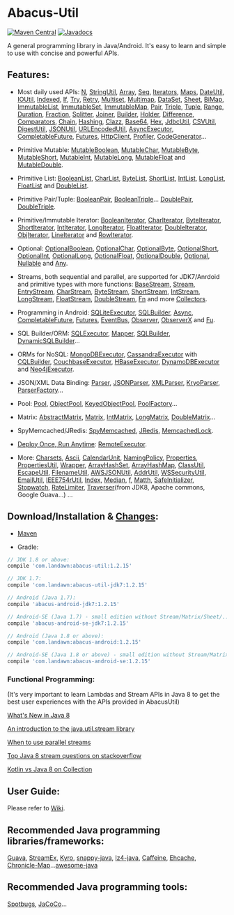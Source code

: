 # Abacus-Util

[![Maven Central](https://img.shields.io/maven-central/v/com.landawn/abacus-util.svg)](https://maven-badges.herokuapp.com/maven-central/com.landawn/abacus-util/)
[![Javadocs](https://www.javadoc.io/badge/com.landawn/abacus-util.svg)](https://www.javadoc.io/doc/com.landawn/abacus-util)

A general programming library in Java/Android. It's easy to learn and simple to use with concise and powerful APIs.

## Features:

* Most daily used APIs: [N](https://cdn.rawgit.com/landawn/AbacusUtil/master/docs/N_view.html), 
[StringUtil](https://cdn.rawgit.com/landawn/AbacusUtil/master/docs/StringUtil_view.html), 
[Array](https://cdn.rawgit.com/landawn/AbacusUtil/master/docs/Array_view.html), 
[Seq](https://cdn.rawgit.com/landawn/AbacusUtil/master/docs/Seq_view.html), 
[Iterators](https://cdn.rawgit.com/landawn/AbacusUtil/master/docs/Iterators_view.html),
[Maps](https://cdn.rawgit.com/landawn/AbacusUtil/master/docs/Maps_view.html), 
[DateUtil](https://cdn.rawgit.com/landawn/AbacusUtil/master/docs/DateUtil_view.html), 
[IOUtil](https://cdn.rawgit.com/landawn/AbacusUtil/master/docs/IOUtil_view.html), 
[Indexed](https://cdn.rawgit.com/landawn/AbacusUtil/master/docs/Indexed_view.html), 
[If](https://cdn.rawgit.com/landawn/AbacusUtil/master/docs/If_view.html), 
[Try](https://cdn.rawgit.com/landawn/AbacusUtil/master/docs/Try_view.html), 
[Retry](https://cdn.rawgit.com/landawn/AbacusUtil/master/docs/Retry_view.html), 
[Multiset](https://cdn.rawgit.com/landawn/AbacusUtil/master/docs/Multiset_view.html), 
[Multimap](https://cdn.rawgit.com/landawn/AbacusUtil/master/docs/Multimap_view.html),
[DataSet](https://cdn.rawgit.com/landawn/AbacusUtil/master/docs/DataSet_view.html), 
[Sheet](https://cdn.rawgit.com/landawn/AbacusUtil/master/docs/Sheet_view.html), 
[BiMap](https://cdn.rawgit.com/landawn/AbacusUtil/master/docs/BiMap_view.html), 
[ImmutableList](https://cdn.rawgit.com/landawn/AbacusUtil/master/docs/ImmutableList_view.html), 
[ImmutableSet](https://cdn.rawgit.com/landawn/AbacusUtil/master/docs/ImmutableSet_view.html), 
[ImmutableMap](https://cdn.rawgit.com/landawn/AbacusUtil/master/docs/ImmutableMap_view.html), 
[Pair](https://cdn.rawgit.com/landawn/AbacusUtil/master/docs/Pair_view.html), 
[Triple](https://cdn.rawgit.com/landawn/AbacusUtil/master/docs/Triple_view.html), 
[Tuple](https://cdn.rawgit.com/landawn/AbacusUtil/master/docs/Tuple_view.html), 
[Range](https://cdn.rawgit.com/landawn/AbacusUtil/master/docs/Range_view.html), 
[Duration](https://cdn.rawgit.com/landawn/AbacusUtil/master/docs/Duration_view.html), 
[Fraction](https://cdn.rawgit.com/landawn/AbacusUtil/master/docs/Fraction_view.html), 
[Splitter](https://cdn.rawgit.com/landawn/AbacusUtil/master/docs/Splitter_view.html), 
[Joiner](https://cdn.rawgit.com/landawn/AbacusUtil/master/docs/Joiner_view.html), 
[Builder](https://cdn.rawgit.com/landawn/AbacusUtil/master/docs/Builder_view.html), 
[Holder](https://cdn.rawgit.com/landawn/AbacusUtil/master/docs/Holder_view.html), 
[Difference](https://cdn.rawgit.com/landawn/AbacusUtil/master/docs/Difference_view.html),
[Comparators](https://cdn.rawgit.com/landawn/AbacusUtil/master/docs/Comparators_view.html),
[Chain](https://cdn.rawgit.com/landawn/AbacusUtil/master/docs/Chain_view.html), 
[Hashing](https://cdn.rawgit.com/landawn/AbacusUtil/master/docs/Hashing_view.html), 
[Clazz](https://cdn.rawgit.com/landawn/AbacusUtil/master/docs/Clazz_view.html), 
[Base64](https://cdn.rawgit.com/landawn/AbacusUtil/master/docs/Base64_view.html), 
[Hex](https://cdn.rawgit.com/landawn/AbacusUtil/master/docs/Hex_view.html), 
[JdbcUtil](https://cdn.rawgit.com/landawn/AbacusUtil/master/docs/JdbcUtil_view.html), 
[CSVUtil](https://cdn.rawgit.com/landawn/AbacusUtil/master/docs/CSVUtil_view.html), 
[DigestUtil](https://cdn.rawgit.com/landawn/AbacusUtil/master/docs/DigestUtil_view.html), 
[JSONUtil](https://cdn.rawgit.com/landawn/AbacusUtil/master/docs/JSONUtil_view.html), 
[URLEncodedUtil](https://cdn.rawgit.com/landawn/AbacusUtil/master/docs/URLEncodedUtil_view.html), 
[AsyncExecutor](https://cdn.rawgit.com/landawn/AbacusUtil/master/docs/AsyncExecutor_view.html), 
[CompletableFuture](https://cdn.rawgit.com/landawn/AbacusUtil/master/docs/CompletableFuture_view.html), 
[Futures](https://cdn.rawgit.com/landawn/AbacusUtil/master/docs/Futures_view.html), 
[HttpClient](https://cdn.rawgit.com/landawn/AbacusUtil/master/docs/HttpClient_view.html), 
[Profiler](https://cdn.rawgit.com/landawn/AbacusUtil/master/docs/Profiler_view.html), 
[CodeGenerator](https://cdn.rawgit.com/landawn/AbacusUtil/master/docs/CodeGenerator_view.html)...

* Primitive Mutable: 
[MutableBoolean](https://cdn.rawgit.com/landawn/AbacusUtil/master/docs/MutableBoolean_view.html), 
[MutableChar](https://cdn.rawgit.com/landawn/AbacusUtil/master/docs/MutableChar_view.html), 
[MutableByte](https://cdn.rawgit.com/landawn/AbacusUtil/master/docs/MutableByte_view.html), 
[MutableShort](https://cdn.rawgit.com/landawn/AbacusUtil/master/docs/MutableShort_view.html), 
[MutableInt](https://cdn.rawgit.com/landawn/AbacusUtil/master/docs/MutableInt_view.html), 
[MutableLong](https://cdn.rawgit.com/landawn/AbacusUtil/master/docs/MutableLong_view.html), 
[MutableFloat](https://cdn.rawgit.com/landawn/AbacusUtil/master/docs/MutableFloat_view.html) and 
[MutableDouble](https://cdn.rawgit.com/landawn/AbacusUtil/master/docs/MutableDouble_view.html).

* Primitive List: 
[BooleanList](https://cdn.rawgit.com/landawn/AbacusUtil/master/docs/BooleanList_view.html), 
[CharList](https://cdn.rawgit.com/landawn/AbacusUtil/master/docs/CharList_view.html), 
[ByteList](https://cdn.rawgit.com/landawn/AbacusUtil/master/docs/ByteList_view.html), 
[ShortList](https://cdn.rawgit.com/landawn/AbacusUtil/master/docs/ShortList_view.html), 
[IntList](https://cdn.rawgit.com/landawn/AbacusUtil/master/docs/IntList_view.html), 
[LongList](https://cdn.rawgit.com/landawn/AbacusUtil/master/docs/LongList_view.html), 
[FloatList](https://cdn.rawgit.com/landawn/AbacusUtil/master/docs/FloatList_view.html) and
[DoubleList](https://cdn.rawgit.com/landawn/AbacusUtil/master/docs/DoubleList_view.html).

* Primitive Pair/Tuple: 
[BooleanPair](https://cdn.rawgit.com/landawn/AbacusUtil/master/docs/BooleanPair_view.html),
[BooleanTriple](https://cdn.rawgit.com/landawn/AbacusUtil/master/docs/BooleanTriple_view.html)... 
[DoublePair](https://cdn.rawgit.com/landawn/AbacusUtil/master/docs/DoublePair_view.html),
[DoubleTriple](https://cdn.rawgit.com/landawn/AbacusUtil/master/docs/DoubleTriple_view.html).

* Primitive/Immutable Iterator: 
[BooleanIterator](https://cdn.rawgit.com/landawn/AbacusUtil/master/docs/BooleanIterator_view.html), 
[CharIterator](https://cdn.rawgit.com/landawn/AbacusUtil/master/docs/CharIterator_view.html), 
[ByteIterator](https://cdn.rawgit.com/landawn/AbacusUtil/master/docs/ByteIterator_view.html), 
[ShortIterator](https://cdn.rawgit.com/landawn/AbacusUtil/master/docs/ShortIterator_view.html), 
[IntIterator](https://cdn.rawgit.com/landawn/AbacusUtil/master/docs/IntIterator_view.html), 
[LongIterator](https://cdn.rawgit.com/landawn/AbacusUtil/master/docs/LongIterator_view.html), 
[FloatIterator](https://cdn.rawgit.com/landawn/AbacusUtil/master/docs/FloatIterator_view.html), 
[DoubleIterator](https://cdn.rawgit.com/landawn/AbacusUtil/master/docs/DoubleIterator_view.html),
[ObjIterator](https://cdn.rawgit.com/landawn/AbacusUtil/master/docs/ObjIterator_view.html), 
[LineIterator](https://cdn.rawgit.com/landawn/AbacusUtil/master/docs/LineIterator_view.html) and 
[RowIterator](https://cdn.rawgit.com/landawn/AbacusUtil/master/docs/RowIterator_view.html).

* Optional: 
[OptionalBoolean](https://cdn.rawgit.com/landawn/AbacusUtil/master/docs/OptionalBoolean_view.html), 
[OptionalChar](https://cdn.rawgit.com/landawn/AbacusUtil/master/docs/OptionalChar_view.html), 
[OptionalByte](https://cdn.rawgit.com/landawn/AbacusUtil/master/docs/OptionalByte_view.html), 
[OptionalShort](https://cdn.rawgit.com/landawn/AbacusUtil/master/docs/OptionalShort_view.html), 
[OptionalInt](https://cdn.rawgit.com/landawn/AbacusUtil/master/docs/OptionalInt_view.html), 
[OptionalLong](https://cdn.rawgit.com/landawn/AbacusUtil/master/docs/OptionalLong_view.html), 
[OptionalFloat](https://cdn.rawgit.com/landawn/AbacusUtil/master/docs/OptionalFloat_view.html), 
[OptionalDouble](https://cdn.rawgit.com/landawn/AbacusUtil/master/docs/OptionalDouble_view.html), 
[Optional](https://cdn.rawgit.com/landawn/AbacusUtil/master/docs/Optional_view.html), 
[Nullable](https://cdn.rawgit.com/landawn/AbacusUtil/master/docs/Nullable_view.html) and 
[Any](https://cdn.rawgit.com/landawn/AbacusUtil/master/docs/Any_view.html).

* Streams, both sequential and parallel, are supported for JDK7/Anrdoid and primitive types with more functions: 
[BaseStream](https://cdn.rawgit.com/landawn/AbacusUtil/master/docs/BaseStream_view.html), 
[Stream](https://cdn.rawgit.com/landawn/AbacusUtil/master/docs/Stream_view.html), 
[EntryStream](https://cdn.rawgit.com/landawn/AbacusUtil/master/docs/EntryStream_view.html), 
[CharStream](https://cdn.rawgit.com/landawn/AbacusUtil/master/docs/CharStream_view.html), 
[ByteStream](https://cdn.rawgit.com/landawn/AbacusUtil/master/docs/ByteStream_view.html), 
[ShortStream](https://cdn.rawgit.com/landawn/AbacusUtil/master/docs/ShortStream_view.html), 
[IntStream](https://cdn.rawgit.com/landawn/AbacusUtil/master/docs/IntStream_view.html), 
[LongStream](https://cdn.rawgit.com/landawn/AbacusUtil/master/docs/LongStream_view.html), 
[FloatStream](https://cdn.rawgit.com/landawn/AbacusUtil/master/docs/FloatStream_view.html), 
[DoubleStream](https://cdn.rawgit.com/landawn/AbacusUtil/master/docs/DoubleStream_view.html), 
[Fn](https://cdn.rawgit.com/landawn/AbacusUtil/master/docs/Fn_view.html) and more 
[Collectors](https://cdn.rawgit.com/landawn/AbacusUtil/master/docs/Collectors_view.html).

* Programming in Android: 
[SQLiteExecutor](https://cdn.rawgit.com/landawn/AbacusUtil/master/docs/SQLiteExecutor_view.html), 
[SQLBuilder](https://cdn.rawgit.com/landawn/AbacusUtil/master/docs/SQLBuilder_view.html), 
[Async](https://cdn.rawgit.com/landawn/AbacusUtil/master/docs/Async_Android_view.html), 
[CompletableFuture](https://cdn.rawgit.com/landawn/AbacusUtil/master/docs/CompletableFuture_Android_view.html), 
[Futures](https://cdn.rawgit.com/landawn/AbacusUtil/master/docs/Futures_Android_view.html), 
[EventBus](https://cdn.rawgit.com/landawn/AbacusUtil/master/docs/EventBus_view.html), 
[Observer](https://cdn.rawgit.com/landawn/AbacusUtil/master/docs/Observer_view.html), 
[ObserverX](https://cdn.rawgit.com/landawn/AbacusUtil/master/docs/ObserverX_view.html) and 
[Fu](https://cdn.rawgit.com/landawn/AbacusUtil/master/docs/Fu_view.html).

* SQL Builder/ORM: 
[SQLExecutor](https://cdn.rawgit.com/landawn/AbacusUtil/master/docs/SQLExecutor_view.html), 
[Mapper](https://cdn.rawgit.com/landawn/AbacusUtil/master/docs/Mapper_view.html), 
[SQLBuilder](https://cdn.rawgit.com/landawn/AbacusUtil/master/docs/SQLBuilder_view.html), 
[DynamicSQLBuilder](https://static.javadoc.io/com.landawn/abacus-util/1.2.15/com/landawn/abacus/util/DynamicSQLBuilder.html)...

* ORMs for NoSQL: 
[MongoDBExecutor](https://cdn.rawgit.com/landawn/AbacusUtil/master/docs/MongoDBExecutor_view.html), 
[CassandraExecutor](https://cdn.rawgit.com/landawn/AbacusUtil/master/docs/CassandraExecutor_view.html) with [CQLBuilder](https://cdn.rawgit.com/landawn/AbacusUtil/master/docs/CQLBuilder_view.html), 
[CouchbaseExecutor](https://cdn.rawgit.com/landawn/AbacusUtil/master/docs/CouchbaseExecutor_view.html), 
[HBaseExecutor](https://cdn.rawgit.com/landawn/AbacusUtil/master/docs/HBaseExecutor_view.html), 
[DynamoDBExecutor](https://cdn.rawgit.com/landawn/AbacusUtil/master/docs/DynamoDBExecutor_view.html) and 
[Neo4jExecutor](https://cdn.rawgit.com/landawn/AbacusUtil/master/docs/Neo4jExecutor_view.html).

* JSON/XML Data Binding: 
[Parser](https://cdn.rawgit.com/landawn/AbacusUtil/master/docs/Parser_view.html), 
[JSONParser](https://cdn.rawgit.com/landawn/AbacusUtil/master/docs/JSONParser_view.html), 
[XMLParser](https://cdn.rawgit.com/landawn/AbacusUtil/master/docs/XMLParser_view.html), 
[KryoParser](https://cdn.rawgit.com/landawn/AbacusUtil/master/docs/KryoParser_view.html), 
[ParserFactory](https://cdn.rawgit.com/landawn/AbacusUtil/master/docs/ParserFactory_view.html)...

* Pool: 
[Pool](https://cdn.rawgit.com/landawn/AbacusUtil/master/docs/Pool_view.html), 
[ObjectPool](https://cdn.rawgit.com/landawn/AbacusUtil/master/docs/ObjectPool_view.html), 
[KeyedObjectPool](https://cdn.rawgit.com/landawn/AbacusUtil/master/docs/KeyedObjectPool_view.html), 
[PoolFactory](https://cdn.rawgit.com/landawn/AbacusUtil/master/docs/PoolFactory_view.html)...

* Matrix: 
[AbstractMatrix](https://cdn.rawgit.com/landawn/AbacusUtil/master/docs/AbstractMatrix_view.html), 
[Matrix](https://cdn.rawgit.com/landawn/AbacusUtil/master/docs/Matrix_view.html), 
[IntMatrix](https://cdn.rawgit.com/landawn/AbacusUtil/master/docs/IntMatrix_view.html), 
[LongMatrix](https://cdn.rawgit.com/landawn/AbacusUtil/master/docs/LongMatrix_view.html), 
[DoubleMatrix](https://cdn.rawgit.com/landawn/AbacusUtil/master/docs/DoubleMatrix_view.html)...

* SpyMemcached/JRedis: 
[SpyMemcached](https://cdn.rawgit.com/landawn/AbacusUtil/master/docs/SpyMemcached_view.html),
[JRedis](https://cdn.rawgit.com/landawn/AbacusUtil/master/docs/JRedis_view.html), 
[MemcachedLock](https://cdn.rawgit.com/landawn/AbacusUtil/master/docs/MemcachedLock_view.html).

* [Deploy Once, Run Anytime](https://github.com/landawn/AbacusUtil/wiki/Deploy-Once,-Run-Anytime):
[RemoteExecutor](https://cdn.rawgit.com/landawn/AbacusUtil/master/docs/RemoteExecutor_view.html).

* More: 
[Charsets](https://static.javadoc.io/com.landawn/abacus-util/1.2.15/com/landawn/abacus/util/Charsets.html),
[Ascii](https://static.javadoc.io/com.landawn/abacus-util/1.2.15/com/landawn/abacus/util/Ascii.html),
[CalendarUnit](https://static.javadoc.io/com.landawn/abacus-util/1.2.15/com/landawn/abacus/util/CalendarUnit.html),
[NamingPolicy](https://static.javadoc.io/com.landawn/abacus-util/1.2.15/com/landawn/abacus/util/NamingPolicy.html), 
[Properties](https://static.javadoc.io/com.landawn/abacus-util/1.2.15/com/landawn/abacus/util/Properties.html),
[PropertiesUtil](https://static.javadoc.io/com.landawn/abacus-util/1.2.15/com/landawn/abacus/util/PropertiesUtil.html),
[Wrapper](https://static.javadoc.io/com.landawn/abacus-util/1.2.15/com/landawn/abacus/util/Wrapper.html),
[ArrayHashSet](https://static.javadoc.io/com.landawn/abacus-util/1.2.15/com/landawn/abacus/util/ArrayHashSet.html),
[ArrayHashMap](https://static.javadoc.io/com.landawn/abacus-util/1.2.15/com/landawn/abacus/util/ArrayHashMap.html),
[ClassUtil](https://static.javadoc.io/com.landawn/abacus-util/1.2.15/com/landawn/abacus/util/ClassUtil.html),
[EscapeUtil](https://static.javadoc.io/com.landawn/abacus-util/1.2.15/com/landawn/abacus/util/EscapeUtil.html),
[FilenameUtil](https://static.javadoc.io/com.landawn/abacus-util/1.2.15/com/landawn/abacus/util/FilenameUtil.html),
[AWSJSONUtil](https://static.javadoc.io/com.landawn/abacus-util/1.2.15/com/landawn/abacus/util/AWSJSONUtil.html),
[AddrUtil](https://static.javadoc.io/com.landawn/abacus-util/1.2.15/com/landawn/abacus/util/AddrUtil.html),
[WSSecurityUtil](https://static.javadoc.io/com.landawn/abacus-util/1.2.15/com/landawn/abacus/util/WSSecurityUtil.html),
[EmailUtil](https://static.javadoc.io/com.landawn/abacus-util/1.2.15/com/landawn/abacus/util/EmailUtil.html),
[IEEE754rUtil](https://static.javadoc.io/com.landawn/abacus-util/1.2.15/com/landawn/abacus/util/IEEE754rUtil.html),
[Index](https://static.javadoc.io/com.landawn/abacus-util/1.2.15/com/landawn/abacus/util/Index.html),
[Median](https://static.javadoc.io/com.landawn/abacus-util/1.2.15/com/landawn/abacus/util/Median.html),
[f](https://static.javadoc.io/com.landawn/abacus-util/1.2.15/com/landawn/abacus/util/f.html),
[Matth](https://static.javadoc.io/com.landawn/abacus-util/1.2.15/com/landawn/abacus/util/Matth.html), 
[SafeInitializer](https://static.javadoc.io/com.landawn/abacus-util/1.2.15/com/landawn/abacus/util/SafeInitializer.html),
[Stopwatch](https://static.javadoc.io/com.landawn/abacus-util/1.2.15/com/landawn/abacus/util/Stopwatch.html),
[RateLimiter](https://static.javadoc.io/com.landawn/abacus-util/1.2.15/com/landawn/abacus/util/RateLimiter.html),
[Traverser](https://static.javadoc.io/com.landawn/abacus-util/1.2.15/com/landawn/abacus/util/Traverser.html)(from JDK8, Apache commons, Google Guava...) ...


## Download/Installation & [Changes](https://github.com/landawn/AbacusUtil/blob/master/CHANGES.md):

* [Maven](http://search.maven.org/#search%7Cga%7C1%7Cg%3A%22com.landawn%22)

* Gradle:
```gradle
// JDK 1.8 or above:
compile 'com.landawn:abacus-util:1.2.15'

// JDK 1.7:
compile 'com.landawn:abacus-util-jdk7:1.2.15'

// Android (Java 1.7):
compile 'abacus-android-jdk7:1.2.15'

// Android-SE (Java 1.7) - small edition without Stream/Matrix/Sheet/...:
compile 'abacus-android-se-jdk7:1.2.15'

// Android (Java 1.8 or above):
compile 'com.landawn:abacus-android:1.2.15'

// Android-SE (Java 1.8 or above) - small edition without Stream/Matrix/Sheet/...:
compile 'com.landawn:abacus-android-se:1.2.15'
```
### Functional Programming:
(It's very important to learn Lambdas and Stream APIs in Java 8 to get the best user experiences with the APIs provided in AbacusUtil)

[What's New in Java 8](https://leanpub.com/whatsnewinjava8/read)

[An introduction to the java.util.stream library](https://www.ibm.com/developerworks/library/j-java-streams-1-brian-goetz/index.html)

[When to use parallel streams](http://gee.cs.oswego.edu/dl/html/StreamParallelGuidance.html)

[Top Java 8 stream questions on stackoverflow](./Top_java_8_stream_questions_so.md)

[Kotlin vs Java 8 on Collection](./Java_Kotlin.md)


## User Guide:
Please refer to [Wiki](https://github.com/landawn/AbacusUtil/wiki).

## Recommended Java programming libraries/frameworks:
[Guava](https://github.com/google/guava), [StreamEx](https://github.com/amaembo/streamex), [Kyro](https://github.com/EsotericSoftware/kryo), [snappy-java](https://github.com/xerial/snappy-java), [lz4-java](https://github.com/lz4/lz4-java), [Caffeine](https://github.com/ben-manes/caffeine), [Ehcache](http://www.ehcache.org/), [Chronicle-Map](https://github.com/OpenHFT/Chronicle-Map)...[awesome-java](https://github.com/akullpp/awesome-java)

## Recommended Java programming tools:
[Spotbugs](https://github.com/spotbugs/spotbugs), [JaCoCo](https://www.eclemma.org/jacoco/)...
